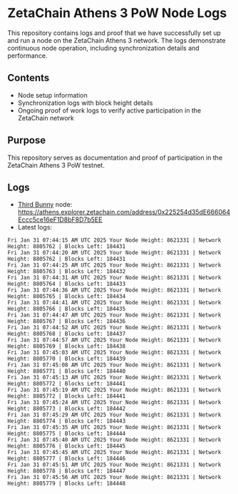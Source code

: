 # ZetaChain Athens 3 PoW Node Logs
This repository contains logs and proof that we have successfully set up and run a node on the ZetaChain Athens 3 network. The logs demonstrate continuous node operation, including synchronization details and performance.

## Contents
- Node setup information
- Synchronization logs with block height details
- Ongoing proof of work logs to verify active participation in the ZetaChain network

## Purpose
This repository serves as documentation and proof of participation in the ZetaChain Athens 3 PoW testnet.

## Logs

- [Third Bunny](https://thirdbunny.xyz/) node: https://athens.explorer.zetachain.com/address/0x225254d35dE666064Eccc5ce16eF1D8bF8D7b5EE
- Latest logs:
```
Fri Jan 31 07:44:15 AM UTC 2025 Your Node Height: 8621331 | Network Height: 8805762 | Blocks Left: 184431
Fri Jan 31 07:44:20 AM UTC 2025 Your Node Height: 8621331 | Network Height: 8805762 | Blocks Left: 184431
Fri Jan 31 07:44:25 AM UTC 2025 Your Node Height: 8621331 | Network Height: 8805763 | Blocks Left: 184432
Fri Jan 31 07:44:31 AM UTC 2025 Your Node Height: 8621331 | Network Height: 8805764 | Blocks Left: 184433
Fri Jan 31 07:44:36 AM UTC 2025 Your Node Height: 8621331 | Network Height: 8805765 | Blocks Left: 184434
Fri Jan 31 07:44:41 AM UTC 2025 Your Node Height: 8621331 | Network Height: 8805766 | Blocks Left: 184435
Fri Jan 31 07:44:47 AM UTC 2025 Your Node Height: 8621331 | Network Height: 8805767 | Blocks Left: 184436
Fri Jan 31 07:44:52 AM UTC 2025 Your Node Height: 8621331 | Network Height: 8805768 | Blocks Left: 184437
Fri Jan 31 07:44:57 AM UTC 2025 Your Node Height: 8621331 | Network Height: 8805769 | Blocks Left: 184438
Fri Jan 31 07:45:03 AM UTC 2025 Your Node Height: 8621331 | Network Height: 8805770 | Blocks Left: 184439
Fri Jan 31 07:45:08 AM UTC 2025 Your Node Height: 8621331 | Network Height: 8805771 | Blocks Left: 184440
Fri Jan 31 07:45:13 AM UTC 2025 Your Node Height: 8621331 | Network Height: 8805772 | Blocks Left: 184441
Fri Jan 31 07:45:19 AM UTC 2025 Your Node Height: 8621331 | Network Height: 8805772 | Blocks Left: 184441
Fri Jan 31 07:45:24 AM UTC 2025 Your Node Height: 8621331 | Network Height: 8805773 | Blocks Left: 184442
Fri Jan 31 07:45:29 AM UTC 2025 Your Node Height: 8621331 | Network Height: 8805774 | Blocks Left: 184443
Fri Jan 31 07:45:35 AM UTC 2025 Your Node Height: 8621331 | Network Height: 8805775 | Blocks Left: 184444
Fri Jan 31 07:45:40 AM UTC 2025 Your Node Height: 8621331 | Network Height: 8805776 | Blocks Left: 184445
Fri Jan 31 07:45:45 AM UTC 2025 Your Node Height: 8621331 | Network Height: 8805777 | Blocks Left: 184446
Fri Jan 31 07:45:51 AM UTC 2025 Your Node Height: 8621331 | Network Height: 8805778 | Blocks Left: 184447
Fri Jan 31 07:45:56 AM UTC 2025 Your Node Height: 8621331 | Network Height: 8805779 | Blocks Left: 184448
```
